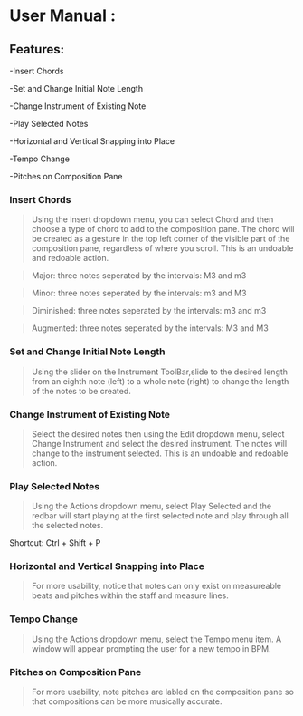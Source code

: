 
# User Manual :

## Features:
  -Insert Chords
  
  -Set and Change Initial Note Length
  
  -Change Instrument of Existing Note
  
  -Play Selected Notes
  
  -Horizontal and Vertical Snapping into Place
  
  -Tempo Change
  
  -Pitches on Composition Pane
  
### Insert Chords
> Using the Insert dropdown menu, you can select Chord and then choose a type of chord to add to the composition pane. The chord will be created as a gesture in the top left corner of the visible part of the composition pane, regardless of where you scroll. This is an undoable and redoable action.

  >Major: three notes seperated by the intervals: M3 and m3

  >Minor: three notes seperated by the intervals: m3 and M3

  >Diminished: three notes seperated by the intervals: m3 and m3

  >Augmented: three notes seperated by the intervals: M3 and M3

### Set and Change Initial Note Length
> Using the slider on the Instrument ToolBar,slide to the desired length from an eighth note (left) to a whole note (right) to change the length of the notes to be created.

### Change Instrument of Existing Note
> Select the desired notes then using the Edit dropdown menu, select Change Instrument and select the desired instrument. The notes will change to the instrument selected. This is an undoable and redoable action.

### Play Selected Notes
> Using the Actions dropdown menu, select Play Selected and the redbar will start playing at the first selected note and play through all the selected notes. 

Shortcut: Ctrl + Shift + P

### Horizontal and Vertical Snapping into Place
> For more usability, notice that notes can only exist on measureable beats and pitches within the staff and measure lines.

### Tempo Change
> Using the Actions dropdown menu, select the Tempo menu item. A window will appear prompting the user for a new tempo in BPM.

### Pitches on Composition Pane
> For more usability, note pitches are labled on the composition pane so that compositions can be more musically accurate.
